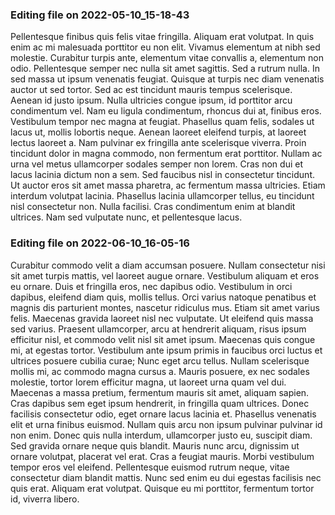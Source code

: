 

### Editing file on 2022-05-10_15-18-43

Pellentesque finibus quis felis vitae fringilla. Aliquam erat volutpat. In quis enim ac mi malesuada porttitor eu non elit. Vivamus elementum at nibh sed molestie. Curabitur turpis ante, elementum vitae convallis a, elementum non odio. Pellentesque semper nec nulla sit amet sagittis. Sed a rutrum nulla. In sed massa ut ipsum venenatis feugiat. Quisque at turpis nec diam venenatis auctor ut sed tortor. Sed ac est tincidunt mauris tempus scelerisque. Aenean id justo ipsum. Nulla ultricies congue ipsum, id porttitor arcu condimentum vel. Nam eu ligula condimentum, rhoncus dui at, finibus eros.
Vestibulum tempor nec magna at feugiat. Phasellus quam felis, sodales ut lacus ut, mollis lobortis neque. Aenean laoreet eleifend turpis, at laoreet lectus laoreet a. Nam pulvinar ex fringilla ante scelerisque viverra. Proin tincidunt dolor in magna commodo, non fermentum erat porttitor. Nullam ac urna vel metus ullamcorper sodales semper non lorem. Cras non dui et lacus lacinia dictum non a sem. Sed faucibus nisl in consectetur tincidunt. Ut auctor eros sit amet massa pharetra, ac fermentum massa ultricies. Etiam interdum volutpat lacinia. Phasellus lacinia ullamcorper tellus, eu tincidunt nisl consectetur non. Nulla facilisi. Cras condimentum enim at blandit ultrices. Nam sed vulputate nunc, et pellentesque lacus.




### Editing file on 2022-06-10_16-05-16

Curabitur commodo velit a diam accumsan posuere. Nullam consectetur nisi sit amet turpis mattis, vel laoreet augue ornare. Vestibulum aliquam et eros eu ornare. Duis et fringilla eros, nec dapibus odio. Vestibulum in orci dapibus, eleifend diam quis, mollis tellus. Orci varius natoque penatibus et magnis dis parturient montes, nascetur ridiculus mus. Etiam sit amet varius felis. Maecenas gravida laoreet nisl nec vulputate. Ut eleifend quis massa sed varius. Praesent ullamcorper, arcu at hendrerit aliquam, risus ipsum efficitur nisl, et commodo velit nisl sit amet ipsum. Maecenas quis congue mi, at egestas tortor. Vestibulum ante ipsum primis in faucibus orci luctus et ultrices posuere cubilia curae; Nunc eget arcu tellus. Nullam scelerisque mollis mi, ac commodo magna cursus a. Mauris posuere, ex nec sodales molestie, tortor lorem efficitur magna, ut laoreet urna quam vel dui. Maecenas a massa pretium, fermentum mauris sit amet, aliquam sapien.
Cras dapibus sem eget ipsum hendrerit, in fringilla quam ultrices. Donec facilisis consectetur odio, eget ornare lacus lacinia et. Phasellus venenatis elit et urna finibus euismod. Nullam quis arcu non ipsum pulvinar pulvinar id non enim. Donec quis nulla interdum, ullamcorper justo eu, suscipit diam. Sed gravida ornare neque quis blandit. Mauris nunc arcu, dignissim ut ornare volutpat, placerat vel erat. Cras a feugiat mauris. Morbi vestibulum tempor eros vel eleifend. Pellentesque euismod rutrum neque, vitae consectetur diam blandit mattis. Nunc sed enim eu dui egestas facilisis nec quis erat. Aliquam erat volutpat. Quisque eu mi porttitor, fermentum tortor id, viverra libero.


